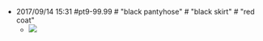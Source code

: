 - 2017/09/14 15:31 #pt9-99.99 # "black pantyhose" # "black skirt" # "red coat"
    - ![](https://firebasestorage.googleapis.com/v0/b/firescript-577a2.appspot.com/o/imgs%2Fapp%2FXELiu-NovaKG%2FGBI6UiAbnN.png?alt=media&token=5a0c866e-079d-4234-b152-83d0c4e1540f)
